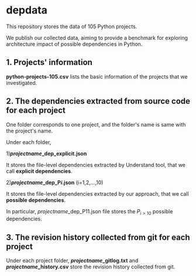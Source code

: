 # depdata
This repository stores the data of 105 Python projects.

We publish our collected data, aiming to provide a benchmark for exploring architecture impact of possible dependencies in Python.

## 1. Projects' information
**python-projects-105.csv** lists the basic information of the projects that we investigated.

## 2. The dependencies extracted from source code for each project
One folder corresponds to one project, and the folder's name is same with the project's name.

Under each folder,

1)**$projectname$_dep_explicit.json** 

It stores the file-level dependencies extracted by Understand tool, that we call **explicit dependencies**.

2)**$projectname$_dep_P$i$.json** (i=1,2,...,10) 

It stores the file-level dependencies extracted by our approach, that we call **possible dependencies**.

In particular,  $projectname$_dep_P11.json file stores the $P_{i>10}$ possible dependencies. 

## 3. The revision history collected from git for each project

Under each project folder,
**$projectname$_gitlog.txt** and **$projectname$_history.csv** store the revision history collected from git.
